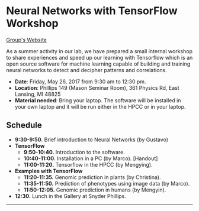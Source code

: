 
# Neural Networks with TensorFlow Workshop

[Group's Website](http://quantgen.github.io/)

As a summer activity in our lab, we have prepared a small internal workshop to share experiences and speed up our learning with Tensorflow which is an open source software for machine learning capable of building and training neural networks to detect and decipher patterns and correlations.

* **Date**: Friday, May 26, 2017 from 9:30 am to 12:30 pm.
* **Location**: Phillips 149 (Mason Seminar Room), 361 Physics Rd, East Lansing, MI 48825
* **Material needed**: Bring your laptop. The software will be installed in your own laptop and it will be run either in the HPCC or in your laptop.

## Schedule

 * **9:30-9:50.** Brief introduction to Neural Networks (by Gustavo)
 * **TensorFlow**
      * **9:50-10:40.** Introduction to the software.
      * **10:40-11:00.** Installation in a PC (by Marco). [Handout]
      * **11:00-11:20.** Tensorflow in the HPCC (by Mengying).
 * **Examples with TensorFlow**
      * **11:20-11:35.** Genomic prediction in plants (by Christina).
      * **11:35-11:50.** Prediction of phenotypes using image data (by Marco).
      * **11:50-12:05.** Genomic prediction in humans (by Mengyin).
 * **12:30.** Lunch in the Gallery at Snyder Phillips.
---
